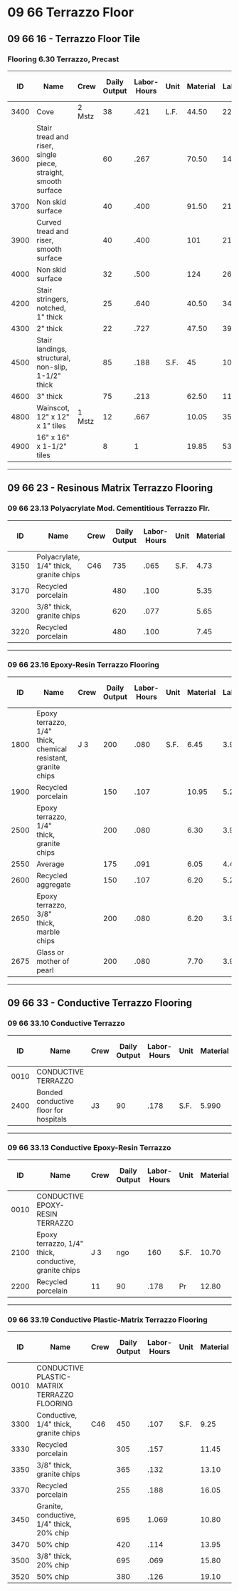 # 09 66 Terrazzo Floor

## 09 66 16 - Terrazzo Floor Tile

### Flooring 6.30 Terrazzo, Precast

| ID   | Name                                      | Crew   | Daily Output | Labor-Hours | Unit | Material | Labor  | Equipment | Total   | Total Incl O&P |
|------|-------------------------------------------|--------|--------------|-------------|------|----------|--------|-----------|---------|----------------|
| 3400 | Cove                                      | 2 Mstz | 38           | .421        | L.F. | 44.50    | 22.50  |           | 67      | 82             |
| 3600 | Stair tread and riser, single piece, straight, smooth surface |        | 60           | .267        |      | 70.50    | 14.25  |           | 84.75   | 98.50          |
| 3700 | Non skid surface                          |        | 40           | .400        |      | 91.50    | 21.50  |           | 113     | 131            |
| 3900 | Curved tread and riser, smooth surface    |        | 40           | .400        |      | 101      | 21.50  |           | 122.50  | 143            |
| 4000 | Non skid surface                          |        | 32           | .500        |      | 124      | 26.50  |           | 150.50  | 176            |
| 4200 | Stair stringers, notched, 1" thick        |        | 25           | .640        |      | 40.50    | 34     |           | 74.50   | 94.50          |
| 4300 | 2" thick                                  |        | 22           | .727        |      | 47.50    | 39     |           | 86.50   | 109            |
| 4500 | Stair landings, structural, non-slip, 1-1/2" thick |        | 85           | .188        | S.F. | 45       | 10.05   |           | 55.05   | 64             |
| 4600 | 3" thick                                  |        | 75           | .213        |      | 62.50    | 11.40  |           | 73.90   | 85             |
| 4800 | Wainscot, 12" x 12" x 1" tiles            | 1 Mstz | 12           | .667        |      | 10.05    | 35.50  |           | 45.55   | 63             |
| 4900 | 16" x 16" x 1-1/2" tiles                  |        | 8            | 1           |      | 19.85    | 53.50  |           | 73.35   | 100            |

---

## 09 66 23 - Resinous Matrix Terrazzo Flooring

### 09 66 23.13 Polyacrylate Mod. Cementitious Terrazzo Flr.

| ID   | Name                                      | Crew | Daily Output | Labor-Hours | Unit | Material | Labor | Equipment | Total | Total Incl O&P |
|------|-------------------------------------------|------|--------------|-------------|------|----------|-------|-----------|-------|----------------|
| 3150 | Polyacrylate, 1/4" thick, granite chips   | C46  | 735          | .065        | S.F. | 4.73     | 3.08  | 1.212     | 7.89  | 9.85           |
| 3170 | Recycled porcelain                        |      | 480          | .100        |      | 5.35     | 4.72  | .12       | 10.19 | 13.05          |
| 3200 | 3/8" thick, granite chips                 |      | 620          | .077        |      | 5.65     | 3.65  | .09       | 9.39  | 11.70          |
| 3220 | Recycled porcelain                        |      | 480          | .100        |      | 7.45     | 4.72  | .12       | 12.29 | 15.30          |

---

### 09 66 23.16 Epoxy-Resin Terrazzo Flooring

| ID   | Name                                      | Crew | Daily Output | Labor-Hours | Unit | Material | Labor | Equipment | Total  | Total Incl O&P |
|------|-------------------------------------------|------|--------------|-------------|------|----------|-------|-----------|--------|----------------|
| 1800 | Epoxy terrazzo, 1/4" thick, chemical resistant, granite chips | J 3  | 200          | .080        | S.F. | 6.45     | 3.93  | 1.20      | 11.58  | 14.10          |
| 1900 | Recycled porcelain                        |      | 150          | .107        |      | 10.95    | 5.25  | 1.60      | 17.80  | 21.50          |
| 2500 | Epoxy terrazzo, 1/4" thick, granite chips |      | 200          | .080        |      | 6.30     | 3.93  | 1.20      | 11.43  | 14             |
| 2550 | Average                                   |      | 175          | .091        |      | 6.05     | 4.49  | 1.37      | 11.91  | 14.75          |
| 2600 | Recycled aggregate                        |      | 150          | .107        |      | 6.20     | 5.25  | 1.60      | 13.05  | 16.20          |
| 2650 | Epoxy terrazzo, 3/8" thick, marble chips  |      | 200          | .080        |      | 6.20     | 3.93  | 1.20      | 11.33  | 13.85          |
| 2675 | Glass or mother of pearl                  |      | 200          | .080        |      | 7.70     | 3.93  | 1.20      | 12.83  | 15.55          |

---

## 09 66 33 - Conductive Terrazzo Flooring

### 09 66 33.10 Conductive Terrazzo

| ID   | Name                                      | Crew | Daily Output | Labor-Hours | Unit | Material | Labor | Equipment | Total  | Total Incl O&P |
|------|-------------------------------------------|------|--------------|-------------|------|----------|-------|-----------|--------|----------------|
| 0010 | CONDUCTIVE TERRAZZO                       |      |              |             |      |          |       |           |        | 22             |
| 2400 | Bonded conductive floor for hospitals      | J3   | 90           | .178        | S.F. | 5.990    | 8.75  | 2.66      | 17.31  | 22             |

---

### 09 66 33.13 Conductive Epoxy-Resin Terrazzo

| ID   | Name                                      | Crew | Daily Output | Labor-Hours | Unit | Material | Labor | Equipment | Total  | Total Incl O&P |
|------|-------------------------------------------|------|--------------|-------------|------|----------|-------|-----------|--------|----------------|
| 0010 | CONDUCTIVE EPOXY-RESIN TERRAZZO           |      |              |             |      |          |       |           |        |                |
| 2100 | Epoxy terrazzo, 1/4" thick, conductive, granite chips | J 3  | ngo          | 160         | S.F. | 10.70    | 7.85  | 2.40      | 20.95  | 26             |
| 2200 | Recycled porcelain                        | 11   | 90           | .178        | Pr   | 12.80    | 8.75  | 2.66      | 24.21  | 30             |

---

### 09 66 33.19 Conductive Plastic-Matrix Terrazzo Flooring

| ID   | Name                                      | Crew | Daily Output | Labor-Hours | Unit | Material | Labor | Equipment | Total  | Total Incl O&P |
|------|-------------------------------------------|------|--------------|-------------|------|----------|-------|-----------|--------|----------------|
| 0010 | CONDUCTIVE PLASTIC-MATRIX TERRAZZO FLOORING |      |              |             |      |          |       |           |        |                |
| 3300 | Conductive, 1/4" thick, granite chips     | C46  | 450          | .107        | S.F. | 9.25     | 5705  | .265      | 14.42  | 17.80          |
| 3330 | Recycled porcelain                        |      | 305          | .157        |      | 11.45    | 7.45  | .18       | 19.08  | 24             |
| 3350 | 3/8" thick, granite chips                 |      | 365          | .132        |      | 13.10    | 6.20  | .15       | 19.45  | 24             |
| 3370 | Recycled porcelain                        |      | 255          | .188        |      | 16.05    | 8.90  | .22       | 25.17  | 31             |
| 3450 | Granite, conductive, 1/4" thick, 20% chip |      | 695          | 1.069       |      | 10.80    | 3.26  | .08       | 14.14  | 16.85          |
| 3470 | 50% chip                                  |      | 420          | .114        |      | 13.95    | 5.40  | .13       | 19.48  | 23.50          |
| 3500 | 3/8" thick, 20% chip                      |      | 695          | .069        |      | 15.80    | 3.26  | .08       | 19.14  | 22.50          |
| 3520 | 50% chip                                  |      | 380          | .126        |      | 19.10    | 5.95  | .15       | 25.20  | 30             |